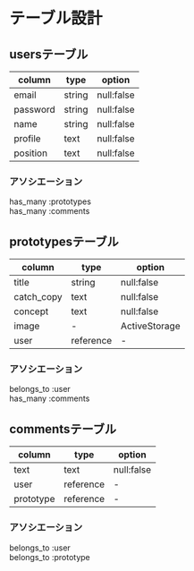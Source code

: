 # テーブル設計
## usersテーブル

| column   | type   | option     |
|----------|--------|------------|
| email    | string | null:false |
| password | string | null:false |
| name     | string | null:false |
| profile  | text   | null:false |
| position | text   | null:false |

### アソシエーション
  
has_many :prototypes  
has_many :comments

## prototypesテーブル

| column     | type      | option        |
|------------|-----------|---------------|
| title      | string    | null:false    |
| catch_copy | text      | null:false    |
| concept    | text      | null:false    |
| image      | -         | ActiveStorage |
| user       | reference | -             |

### アソシエーション
  
belongs_to :user  
has_many   :comments

## commentsテーブル
| column     | type      | option        |
|------------|-----------|---------------|
| text       | text      | null:false    |
| user       | reference | -             |
| prototype  | reference | -             |

### アソシエーション
belongs_to :user  
belongs_to :prototype
